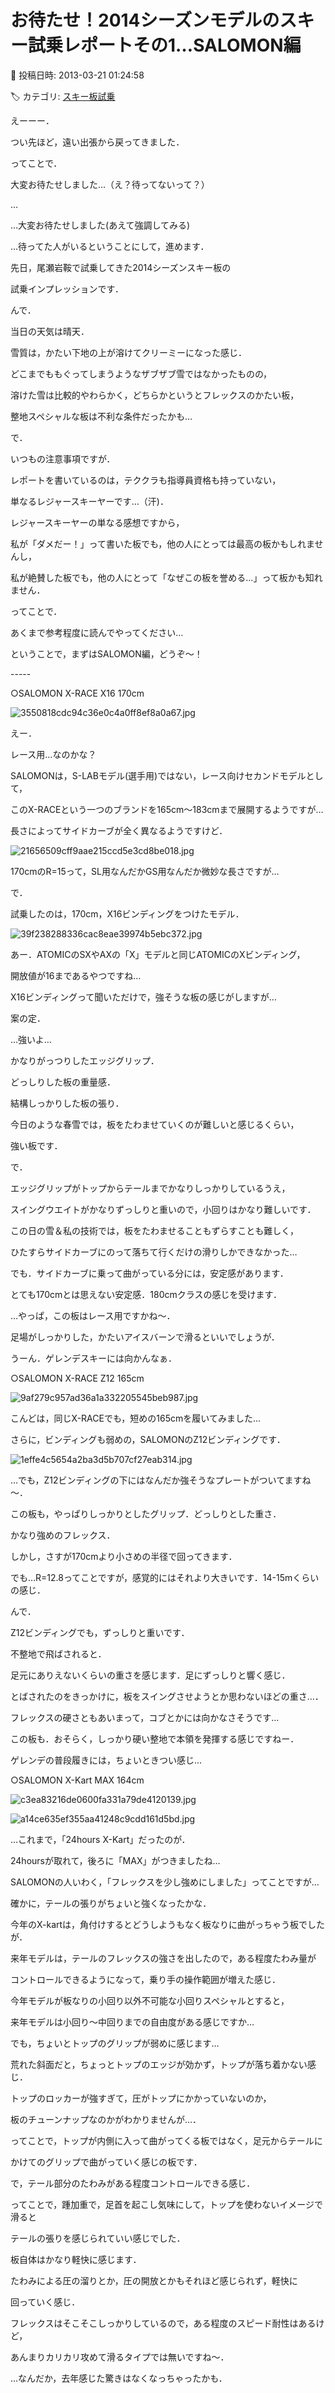 # お待たせ！2014シーズンモデルのスキー試乗レポートその1…SALOMON編

📅 投稿日時: 2013-03-21 01:24:58

🏷️ カテゴリ: [スキー板試乗](c0bd8048615710cee890e403a36cc9a2b.md)

えーーー．


つい先ほど，遠い出張から戻ってきました．





ってことで．


大変お待たせしました…（え？待ってないって？）


…


…大変お待たせしました(あえて強調してみる)


…待ってた人がいるということにして，進めます．





先日，尾瀬岩鞍で試乗してきた2014シーズンスキー板の


試乗インプレッションです．





んで．


当日の天気は晴天．


雪質は，かたい下地の上が溶けてクリーミーになった感じ．


どこまでももぐってしまうようなザブザブ雪ではなかったものの，


溶けた雪は比較的やわらかく，どちらかというとフレックスのかたい板，


整地スペシャルな板は不利な条件だったかも…





で．


いつもの注意事項ですが．


レポートを書いているのは，テククラも指導員資格も持っていない，


単なるレジャースキーヤーです…（汗)．


レジャースキーヤーの単なる感想ですから，


私が「ダメだー！」って書いた板でも，他の人にとっては最高の板かもしれませんし，


私が絶賛した板でも，他の人にとって「なぜこの板を誉める…」って板かも知れません．


ってことで．


あくまで参考程度に読んでやってください…





ということで，まずはSALOMON編，どうぞ～！


[]()-----





○SALOMON X-RACE X16 170cm




![3550818cdc94c36e0c4a0ff8ef8a0a67.jpg](images/3550818cdc94c36e0c4a0ff8ef8a0a67.jpg)




えー．


レース用…なのかな？


SALOMONは，S-LABモデル(選手用)ではない，レース向けセカンドモデルとして，


このX-RACEという一つのブランドを165cm～183cmまで展開するようですが…


長さによってサイドカーブが全く異なるようですけど．




![21656509cff9aae215ccd5e3cd8be018.jpg](images/21656509cff9aae215ccd5e3cd8be018.jpg)




170cmのR=15って，SL用なんだかGS用なんだか微妙な長さですが…





で．


試乗したのは，170cm，X16ビンディングをつけたモデル．




![39f238288336cac8eae39974b5ebc372.jpg](images/39f238288336cac8eae39974b5ebc372.jpg)




あー．ATOMICのSXやAXの「X」モデルと同じATOMICのXビンディング，


開放値が16まであるやつですね…


X16ビンディングって聞いただけで，強そうな板の感じがしますが…


案の定．


…強いよ…


かなりがっつりしたエッジグリップ．


どっしりした板の重量感．


結構しっかりした板の張り．


今日のような春雪では，板をたわませていくのが難しいと感じるくらい，


強い板です．


で．


エッジグリップがトップからテールまでかなりしっかりしているうえ，


スイングウエイトがかなりずっしりと重いので，小回りはかなり難しいです．


この日の雪＆私の技術では，板をたわませることもずらすことも難しく，


ひたすらサイドカーブにのって落ちて行くだけの滑りしかできなかった…


でも．サイドカーブに乗って曲がっている分には，安定感があります．


とても170cmとは思えない安定感．180cmクラスの感じを受けます．


…やっぱ，この板はレース用ですかね～．


足場がしっかりした，かたいアイスバーンで滑るといいでしょうが．


うーん．ゲレンデスキーには向かんなぁ．


[]()





 ○SALOMON X-RACE Z12 165cm




![9af279c957ad36a1a332205545beb987.jpg](images/9af279c957ad36a1a332205545beb987.jpg)




こんどは，同じX-RACEでも，短めの165cmを履いてみました…


さらに，ビンディングも弱めの，SALOMONのZ12ビンディングです．




![1effe4c5654a2ba3d5b707cf27eab314.jpg](images/1effe4c5654a2ba3d5b707cf27eab314.jpg)




…でも，Z12ビンディングの下にはなんだか強そうなプレートがついてますね～．


この板も，やっぱりしっかりとしたグリップ．どっしりとした重さ．


かなり強めのフレックス．


しかし，さすが170cmより小さめの半径で回ってきます．


でも…R=12.8ってことですが，感覚的にはそれより大きいです．14-15mくらいの感じ．





んで．


Z12ビンディングでも，ずっしりと重いです．


不整地で飛ばされると．


足元にありえないくらいの重さを感じます．足にずっしりと響く感じ．


とばされたのをきっかけに，板をスイングさせようとか思わないほどの重さ…．


フレックスの硬さともあいまって，コブとかには向かなさそうです…


この板も．おそらく，しっかり硬い整地で本領を発揮する感じですねー．


ゲレンデの普段履きには，ちょいときつい感じ…


[]()





○SALOMON X-Kart MAX 164cm




![c3ea83216de0600fa331a79de4120139.jpg](images/c3ea83216de0600fa331a79de4120139.jpg)






![a14ce635ef355aa41248c9cdd161d5bd.jpg](images/a14ce635ef355aa41248c9cdd161d5bd.jpg)




…これまで，「24hours X-Kart」だったのが．


24hoursが取れて，後ろに「MAX」がつきましたね…


SALOMONの人いわく，「フレックスを少し強めにしました」ってことですが…


確かに，テールの張りがちょいと強くなったかな．


今年のX-kartは，角付けするとどうしようもなく板なりに曲がっちゃう板でしたが．


来年モデルは，テールのフレックスの強さを出したので，ある程度たわみ量が


コントロールできるようになって，乗り手の操作範囲が増えた感じ．


今年モデルが板なりの小回り以外不可能な小回りスペシャルとすると，


来年モデルは小回り～中回りまでの自由度がある感じですか…


でも，ちょいとトップのグリップが弱めに感じます…


荒れた斜面だと，ちょっとトップのエッジが効かず，トップが落ち着かない感じ．


トップのロッカーが強すぎて，圧がトップにかかっていないのか，


板のチューンナップなのかがわかりませんが…．


ってことで，トップが内側に入って曲がってくる板ではなく，足元からテールに


かけてのグリップで曲がっていく感じの板です．


で，テール部分のたわみがある程度コントロールできる感じ．


ってことで，踵加重で，足首を起こし気味にして，トップを使わないイメージで滑ると


テールの張りを感じられていい感じでした．


板自体はかなり軽快に感じます．


たわみによる圧の溜りとか，圧の開放とかもそれほど感じられず，軽快に


回っていく感じ．


フレックスはそこそこしっかりしているので，ある程度のスピード耐性はあるけど，


あんまりカリカリ攻めて滑るタイプでは無いですね～．


…なんだか，去年感じた驚きはなくなっちゃったかも．
